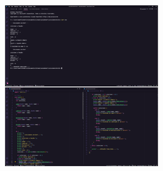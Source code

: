 ![](https://github.com/MarhlonKorb/calculadora_emDart/blob/main/calculadorateste2/bin/images/Captura%20de%20Tela%20(66).png)
![](https://github.com/MarhlonKorb/calculadora_emDart/blob/main/calculadorateste2/bin/images/Captura%20de%20Tela%20(67).png)

